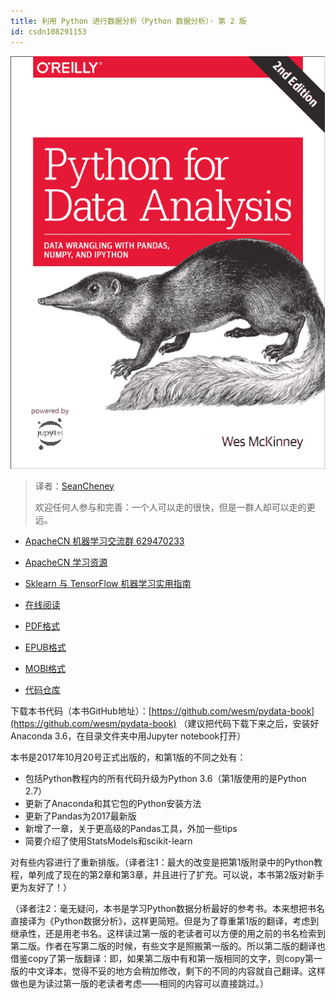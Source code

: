 ```yaml
---
title: 利用 Python 进行数据分析（Python 数据分析）· 第 2 版
id: csdn108291153
---
```


![](../img/01c6c8e7610aef0fbbbcb243663a7e10.png)

> 译者：[SeanCheney](https://github.com/iamseancheney)
> 
> 欢迎任何人参与和完善：一个人可以走的很快，但是一群人却可以走的更远。

*   [ApacheCN 机器学习交流群 629470233](http://shang.qq.com/wpa/qunwpa?idkey=30e5f1123a79867570f665aa3a483ca404b1c3f77737bc01ec520ed5f078ddef)
*   [ApacheCN 学习资源](http://www.apachecn.org/)
*   [Sklearn 与 TensorFlow 机器学习实用指南](https://github.com/it-ebooks/hands-on-ml-2e-zh)

*   [在线阅读](https://pyda.apachecn.org/)
*   [PDF格式](https://www.gitbook.com/download/pdf/book/wizardforcel/pyda-2e)
*   [EPUB格式](https://www.gitbook.com/download/epub/book/wizardforcel/pyda-2e)
*   [MOBI格式](https://www.gitbook.com/download/mobi/book/wizardforcel/pyda-2e)
*   [代码仓库](https://github.com/apachecn/pyda-2e-zh)

下载本书代码（本书GitHub地址）：[https://github.com/wesm/pydata-book](https://github.com/wesm/pydata-book) （建议把代码下载下来之后，安装好Anaconda 3.6，在目录文件夹中用Jupyter notebook打开）

本书是2017年10月20号正式出版的，和第1版的不同之处有：

*   包括Python教程内的所有代码升级为Python 3.6（第1版使用的是Python 2.7）
*   更新了Anaconda和其它包的Python安装方法
*   更新了Pandas为2017最新版
*   新增了一章，关于更高级的Pandas工具，外加一些tips
*   简要介绍了使用StatsModels和scikit-learn

对有些内容进行了重新排版。（译者注1：最大的改变是把第1版附录中的Python教程，单列成了现在的第2章和第3章，并且进行了扩充。可以说，本书第2版对新手更为友好了！）

（译者注2：毫无疑问，本书是学习Python数据分析最好的参考书。本来想把书名直接译为《Python数据分析》，这样更简短。但是为了尊重第1版的翻译，考虑到继承性，还是用老书名。这样读过第一版的老读者可以方便的用之前的书名检索到第二版。作者在写第二版的时候，有些文字是照搬第一版的。所以第二版的翻译也借鉴copy了第一版翻译：即，如果第二版中有和第一版相同的文字，则copy第一版的中文译本，觉得不妥的地方会稍加修改，剩下的不同的内容就自己翻译。这样做也是为读过第一版的老读者考虑——相同的内容可以直接跳过。）